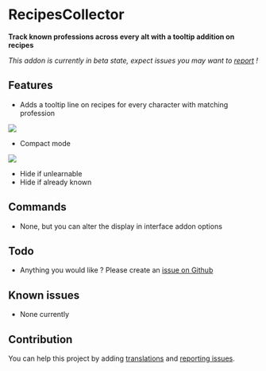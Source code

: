 # RecipesCollector

**Track known professions across every alt with a tooltip addition on recipes**

_This addon is currently in beta state, expect issues you may want to [report](https://github.com/ZergRael/RecipesCollector/issues) !_

## Features

- Adds a tooltip line on recipes for every character with matching profession

![](https://img.thetabx.net/O3QWi.png)

- Compact mode

![](https://img.thetabx.net/1lKAM.png)

- Hide if unlearnable
- Hide if already known

## Commands

- None, but you can alter the display in interface addon options

## Todo

- Anything you would like ? Please create an [issue on Github](https://github.com/ZergRael/RecipesCollector/issues)

## Known issues

- None currently

## Contribution

You can help this project by adding [translations](https://www.curseforge.com/wow/addons/recipescollector/localization) and [reporting issues](https://github.com/ZergRael/RecipesCollector/issues).
